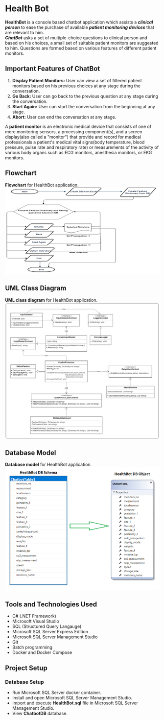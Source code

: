 # Health Bot

**HealthBot** is a console based chatbot application which assists a **_clinical person_** to ease the purchase of available **_patient monitoring devices_** that are relevant to him.  
**_ChatBot_** asks a set of multiple-choice questions to clinical person and based on his choices, a small set of suitable patient monitors are suggested to him. Questions are formed based on various features of different patient monitors.

## Important Features of ChatBot

1. **Display Patient Monitors:** User can view a set of filtered patient monitors based on his previous choices at any stage during the conversation.
2. **Go Back:** User can go back to the previous question at any stage during the conversation.
3. **Start Again:** User can start the conversation from the beginning at any stage.
4. **Abort:** User can end the conversation at any stage.

A **patient monitor** is an electronic medical device that consists of one of more monitoring sensors, a processing component(s), and a screen display(also called a "monitor") that provide and record for medical professionals a patient's medical vital signs(body temperature, blood pressure, pulse rate and respiratory rate) or measurements of the activity of various body organs such as ECG monitors, anesthesia monitors, or EKG monitors.

## Flowchart

**Flowchart** for HealthBot application.
![HealthBot Flowchart](images/HealthBotFlowchart.png)

## UML Class Diagram

**UML class diagram** for HealthBot application.
![HealthBot UML Class Diagram](images/HealthBotUMLClassDiagram.png)

## Database Model

**Database model** for HealthBot application.
![HealthBot Database_Model](images/DBSchemaToDBObject.png)

## Tools and Technologies Used

- C# (.NET Framework)
- Microsoft Visual Studio
- SQL (Structured Query Langauge)
- Microsoft SQL Server Express Edition
- Microsoft SQL Server Management Studio
- Git
- Batch programming
- Docker and Docker Compose

## Project Setup

### Database Setup

- Run Microsoft SQL Server docker container.
- Install and open Microsoft SQL Server Management Studio.
- Import and execute **HealthBot.sql** file in Microsoft SQL Server Management Studio.
- View **ChatbotDB** database.



